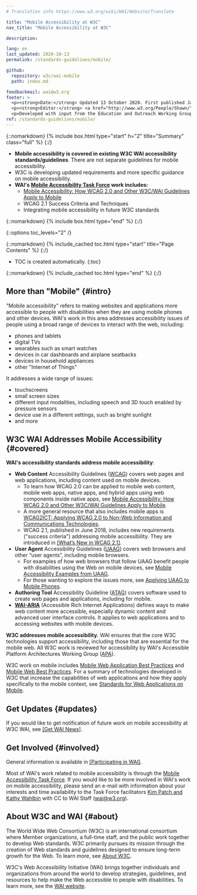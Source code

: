 ```yaml
---
# Translation info https://www.w3.org/wiki/WAI/Website/Translate

title: "Mobile Accessibility at W3C"
nav_title: "Mobile Accessibility at W3C"

description: 

lang: en
last_updated: 2020-10-13
permalink: /standards-guidelines/mobile/

github:
  repository: w3c/wai-mobile
  path: index.md

feedbackmail: wai@w3.org
footer: >
  <p><strong>Date:</strong> Updated 13 October 2020. First published January 2008.</p>
  <p><strong>Editor:</strong> <a href="http://www.w3.org/People/Shawn/">Shawn Lawton Henry</a>. Contributor: <a href="http://www.w3.org/People/Brewer/">Judy Brewer</a>.</p>
  <p>Developed with input from the Education and Outreach Working Group (<a href="http://www.w3.org/WAI/EO/">EOWG</a>).</p>
ref: /standards-guidelines/mobile/
---
```


{::nomarkdown}
{% include box.html type="start" h="2" title="Summary" class="full" %}
{:/}

-   **Mobile accessibility is covered in existing W3C WAI accessibility standards/guidelines**. There are not separate guidelines for mobile accessibility.
-   W3C is developing updated requirements and more specific guidance on mobile accessibility.
-   **WAI's [Mobile Accessibility Task Force](https://www.w3.org/WAI/GL/mobile-a11y-tf/) work includes:**
    -   [Mobile Accessibility: How WCAG 2.0 and Other W3C/WAI Guidelines Apply to Mobile](http://www.w3.org/TR/mobile-accessibility-mapping/)
    -   WCAG 2.1 Success Criteria and Techniques
    -   Integrating mobile accessibility in future W3C standards

{::nomarkdown}
{% include box.html type="end" %}
{:/}


{::options toc_levels="2" /}

{::nomarkdown}
{% include_cached toc.html type="start" title="Page Contents" %}
{:/}

-   TOC is created automatically.
{:toc}

{::nomarkdown}
{% include_cached toc.html type="end" %}
{:/}

## More than "Mobile" {#intro}

"Mobile accessibility" refers to making websites and applications more accessible to people with disabilities when they are using mobile phones and other devices. WAI's work in this area addresses accessibility issues of people using a broad range of devices to interact with the web, including:

-   phones and tablets
-   digital TVs
-   wearables such as smart watches
-   devices in car dashboards and airplane seatbacks
-   devices in household appliances
-   other "Internet of Things"

It addresses a wide range of issues:

-   touchscreens
-   small screen sizes
-   different input modalities, including speech and 3D touch enabled by
    pressure sensors
-   device use in a different settings, such as bright sunlight
-   and more

## W3C WAI Addresses Mobile Accessibility {#covered}

**WAI's accessibility standards address mobile accessibility**:

-   **Web Content** Accessibility Guidelines ([WCAG](/standards-guidelines/wcag/)) covers web pages and web applications, including content used on mobile devices.
    -   To learn how WCAG 2.0 can be applied to mobile web content, mobile web apps, native apps, and hybrid apps using web components inside native apps, see [Mobile Accessibility: How WCAG 2.0 and Other W3C/WAI Guidelines Apply to Mobile](http://www.w3.org/TR/mobile-accessibility-mapping/).
    -   A more general resource that also includes mobile apps is [WCAG2ICT: Applying WCAG 2.0 to Non-Web Information and Communications Technologies](http://www.w3.org/TR/wcag2ict/).
    -   WCAG 2.1, published in June 2018, includes new requirements ("success criteria") addressing mobile accessibility. They are introduced in [[What’s New in WCAG 2.1]](/standards-guidelines/wcag/new-in-21/).
-   **User Agent** Accessibility Guidelines ([UAAG](/standards-guidelines/uaag/)) covers web browsers and other “user agents”, including mobile browsers.
    -   For examples of how web browsers that follow UAAG benefit people with disabilities using the Web on mobile devices, see [Mobile Accessibility Examples from UAAG](http://www.w3.org/TR/IMPLEMENTING-UAAG20/mobile).
    -   For those wanting to explore the issues more, see [Applying UAAG to Mobile Phones](http://www.w3.org/WAI/UA/work/wiki/Applying_UAAG_to_Mobile_Phones).
-   **Authoring Tool** Accessibility Guideline ([ATAG](/standards-guidelines/atag/)) covers software used to create web pages and applications, including for mobile.
-   **[WAI-ARIA](/standards-guidelines/aria/)** (Accessible Rich Internet Applications) defines ways to make web content more accessible, especially dynamic content and advanced user interface controls. It applies to web applications and to accessing websites with mobile devices.

<!-- WAI's Education and Outreach Working Group (EOWG) is developing a **Mobile Accessibility Introduction** with guidance for designers and developers. We expect it to be completed in late 2019. -->

**W3C addresses mobile accessibility.** WAI ensures that the core W3C technologies support accessibility, including those that are essential for the mobile web. All W3C work is reviewed for accessibility by WAI's Accessible Platform Architectures Working Group ([APA](https://www.w3.org/WAI/APA/)).

W3C work on mobile includes [Mobile Web Application Best Practices](http://www.w3.org/TR/mwabp/) and [Mobile Web Best Practices](http://www.w3.org/TR/mobile-bp/). For a summary of technologies developed in W3C that increase the capabilities of web applications and how they apply specifically to the mobile context, see [Standards for Web Applications on Mobile](http://www.w3.org/Mobile/mobile-web-app-state/).

## Get Updates {#updates}

If you would like to get notification of future work on mobile accessibility at W3C WAI, see [[Get WAI News]](/news/subscribe/).

## Get Involved {#involved}

General information is available in [[Participating in WAI]](/about/participating/).

Most of WAI's work related to mobile accessibility is through the [Mobile Accessibility Task Force](https://www.w3.org/WAI/GL/mobile-a11y-tf/). If you would like to be more involved in WAI's work on mobile accessibility, please send an e-mail with information about your interests and time availability to the Task Force facilitators [Kim Patch and Kathy Wahlbin](mailto:kathy@interactiveaccessibility.com,Kim@redstartsystems.com?cc=wai@w3.org,shadi@w3.org&subject=Mobile%20Accessibility%20Task%20Force%20Enquiry) with CC to WAI Staff (wai@w3.org).

## About W3C and WAI {#about}

The World Wide Web Consortium (W3C) is an international consortium where Member organizations, a full-time staff, and the public work together to develop Web standards. W3C primarily pursues its mission through the creation of Web standards and guidelines designed to ensure long-term growth for the Web. To learn more, see [About W3C](http://www.w3.org/Consortium/).

W3C's Web Accessibility Initiative (WAI) brings together individuals and organizations from around the world to develop strategies, guidelines, and resources to help make the Web accessible to people with disabilities. To learn more, see the [WAI website](http://www.w3.org/WAI/).
